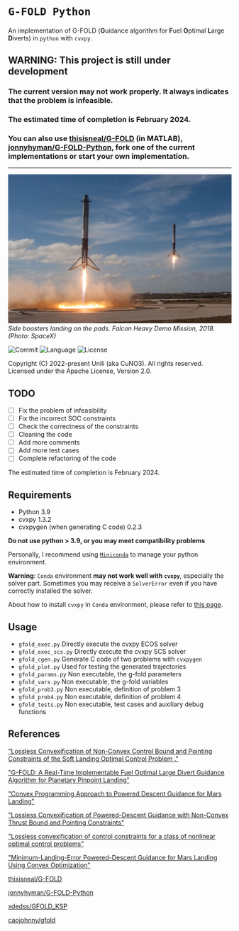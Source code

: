 # `G-FOLD Python`
An implementation of G-FOLD (**G**uidance algorithm for **F**uel **O**ptimal **L**arge **D**iverts) in `python` with `cvxpy`.

## **WARNING: This project is still under development**
### **The current version may not work properly. It always indicates that the problem is infeasible.**
### **The estimated time of completion is February 2024.**
### **You can also use [thisisneal/G-FOLD](https://github.com/thisisneal/G-FOLD) (in MATLAB), [jonnyhyman/G-FOLD-Python](https://github.com/jonnyhyman/G-FOLD-Python), fork one of the current implementations or start your own implementation.**
---

![SpaceX FH Landing](doc/fh_demo.jpg)
*Side boosters landing on the pads. Falcon Heavy Demo Mission, 2018. (Photo: SpaceX)*

![Commit](https://img.shields.io/github/last-commit/CuNO3/gfold-py/main)
![Language](https://img.shields.io/github/languages/top/CuNO3/gfold-py)
![License](https://img.shields.io/github/license/CuNO3/gfold-py)

Copyright (C) 2022-present Unili (aka CuNO3). All rights reserved.  
Licensed under the Apache License, Version 2.0.

## TODO
- [ ] Fix the problem of infeasibility
- [ ] Fix the incorrect SOC constraints
- [ ] Check the correctness of the constraints
- [ ] Cleaning the code
- [ ] Add more comments
- [ ] Add more test cases
- [ ] Complete refactoring of the code

The estimated time of completion is February 2024.

## Requirements
- Python 3.9
- cvxpy 1.3.2
- cvxpygen (when generating C code) 0.2.3

**Do not use python > 3.9, or you may meet compatibility problems**  

Personally, I recommend using [`Miniconda`](https://docs.conda.io/en/latest/miniconda.html) to manage your python environment.  

**Warning**: `Conda` environment **may not work well with `cvxpy`**, especially the solver part. Sometimes you may receive a `SolverError` even if you have correctly installed the solver.  

About how to install `cvxpy` in `Conda` environment, please refer to [this page](https://www.cvxpy.org/install/index.html#conda).



## Usage
- `gfold_exec.py` Directly execute the cvxpy ECOS solver
- `gfold_exec_scs.py` Directly execute the cvxpy SCS solver
- `gfold_cgen.py` Generate C code of two problems with `cvxpygen`
- `gfold_plot.py` Used for testing the generated trajectories
- `gfold_params.py` Non executable, the g-fold parameters
- `gfold_vars.py` Non executable, the g-fold variables
- `gfold_prob3.py` Non executable, definition of problem 3
- `gfold_prob4.py` Non executable, definition of problem 4
- `gfold_tests.py` Non executable, test cases and auxiliary debug functions

## References
["Lossless Convexification of Non-Convex Control Bound and Pointing Constraints of the Soft Landing Optimal Control Problem ."](https://doi.org/10.1109/TCST.2012.2237346)  

["G-FOLD: A Real-Time Implementable Fuel Optimal Large Divert Guidance Algorithm for Planetary Pinpoint Landing"](https://www.researchgate.net/publication/258676350_G-FOLD_A_Real-Time_Implementable_Fuel_Optimal_Large_Divert_Guidance_Algorithm_for_Planetary_Pinpoint_Landing)

["Convex Programming Approach to Powered Descent Guidance for Mars Landing"](https://dx.doi.org/10.2514/1.27553)

["Lossless Convexification of Powered-Descent Guidance with Non-Convex Thrust Bound and Pointing Constraints"](https://dx.doi.org/10.1109/ACC.2011.5990959)

["Lossless convexification of control constraints for a class of nonlinear optimal control problems"](http://dx.doi.org/10.1109/ACC.2012.6314722)

["Minimum-Landing-Error Powered-Descent Guidance for Mars Landing Using Convex Optimization"](http://dx.doi.org/10.2514/1.47202)

[thisisneal/G-FOLD](https://github.com/thisisneal/G-FOLD)

[jonnyhyman/G-FOLD-Python](https://github.com/jonnyhyman/G-FOLD-Python)

[xdedss/GFOLD_KSP](https://github.com/xdedss/GFOLD_KSP)

[caojohnny/gfold](https://github.com/caojohnny/gfold)

